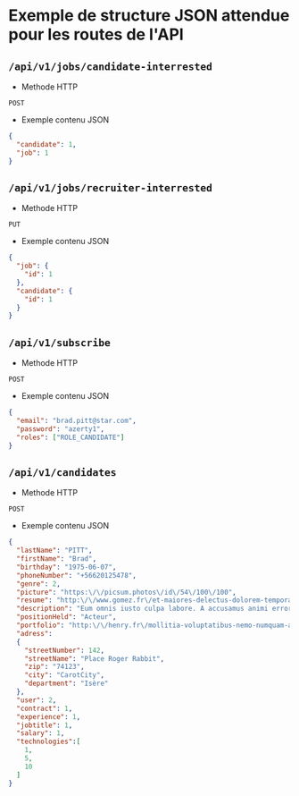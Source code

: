 # Exemple de structure JSON attendue pour les routes de l'API

## `/api/v1/jobs/candidate-interrested`

* Methode HTTP
  
`POST`

* Exemple contenu JSON
  
```json
{
  "candidate": 1,
  "job": 1
}
```

## `/api/v1/jobs/recruiter-interrested`

* Methode HTTP
  
`PUT`

* Exemple contenu JSON
  
```json
{
  "job": {
    "id": 1
  },
  "candidate": {
    "id": 1
  }
}
```

## `/api/v1/subscribe`

* Methode HTTP
  
`POST`

* Exemple contenu JSON
  
```json
{
  "email": "brad.pitt@star.com",
  "password": "azerty1",
  "roles": ["ROLE_CANDIDATE"]
}
```

## `/api/v1/candidates`

* Methode HTTP
  
`POST`

* Exemple contenu JSON
  
```json
{
  "lastName": "PITT",
  "firstName": "Brad",
  "birthday": "1975-06-07",
  "phoneNumber": "+56620125478",
  "genre": 2,
  "picture": "https:\/\/picsum.photos\/id\/54\/100\/100",
  "resume": "http:\/\/www.gomez.fr\/et-maiores-delectus-dolorem-tempora-non",
  "description": "Eum omnis iusto culpa labore. A accusamus animi error cupiditate cum impedit velit nostrum.",
  "positionHeld": "Acteur",
  "portfolio": "http:\/\/henry.fr\/mollitia-voluptatibus-nemo-numquam-a-quia-et",
  "adress": 
  {
    "streetNumber": 142,
    "streetName": "Place Roger Rabbit",
    "zip": "74123",
    "city": "CarotCity",
    "department": "Isère"
  },
  "user": 2,
  "contract": 1,
  "experience": 1,
  "jobtitle": 1,
  "salary": 1,
  "technologies":[
    1,
    5,
    10
  ]
}
```
